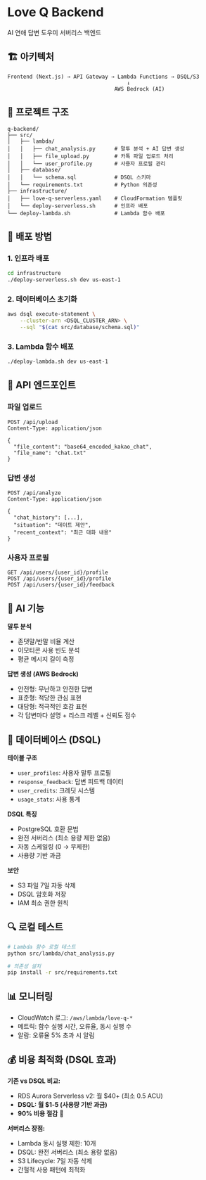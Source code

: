 # Love Q Backend

AI 연애 답변 도우미 서버리스 백엔드

## 🏗️ 아키텍처

```
Frontend (Next.js) → API Gateway → Lambda Functions → DSQL/S3
                                      ↓
                                  AWS Bedrock (AI)
```

## 📁 프로젝트 구조

```
q-backend/
├── src/
│   ├── lambda/
│   │   ├── chat_analysis.py      # 말투 분석 + AI 답변 생성
│   │   ├── file_upload.py        # 카톡 파일 업로드 처리
│   │   └── user_profile.py       # 사용자 프로필 관리
│   ├── database/
│   │   └── schema.sql            # DSQL 스키마
│   └── requirements.txt          # Python 의존성
├── infrastructure/
│   ├── love-q-serverless.yaml    # CloudFormation 템플릿
│   └── deploy-serverless.sh      # 인프라 배포
└── deploy-lambda.sh              # Lambda 함수 배포
```

## 🚀 배포 방법

### 1. 인프라 배포
```bash
cd infrastructure
./deploy-serverless.sh dev us-east-1
```

### 2. 데이터베이스 초기화
```bash
aws dsql execute-statement \
    --cluster-arn <DSQL_CLUSTER_ARN> \
    --sql "$(cat src/database/schema.sql)"
```

### 3. Lambda 함수 배포
```bash
./deploy-lambda.sh dev us-east-1
```

## 🔧 API 엔드포인트

### 파일 업로드
```
POST /api/upload
Content-Type: application/json

{
  "file_content": "base64_encoded_kakao_chat",
  "file_name": "chat.txt"
}
```

### 답변 생성
```
POST /api/analyze
Content-Type: application/json

{
  "chat_history": [...],
  "situation": "데이트 제안",
  "recent_context": "최근 대화 내용"
}
```

### 사용자 프로필
```
GET /api/users/{user_id}/profile
POST /api/users/{user_id}/profile
POST /api/users/{user_id}/feedback
```

## 🤖 AI 기능

**말투 분석**
- 존댓말/반말 비율 계산
- 이모티콘 사용 빈도 분석
- 평균 메시지 길이 측정

**답변 생성 (AWS Bedrock)**
- 안전형: 무난하고 안전한 답변
- 표준형: 적당한 관심 표현
- 대담형: 적극적인 호감 표현
- 각 답변마다 설명 + 리스크 레벨 + 신뢰도 점수

## 💾 데이터베이스 (DSQL)

**테이블 구조**
- `user_profiles`: 사용자 말투 프로필
- `response_feedback`: 답변 피드백 데이터
- `user_credits`: 크레딧 시스템
- `usage_stats`: 사용 통계

**DSQL 특징**
- PostgreSQL 호환 문법
- 완전 서버리스 (최소 용량 제한 없음)
- 자동 스케일링 (0 → 무제한)
- 사용량 기반 과금

**보안**
- S3 파일 7일 자동 삭제
- DSQL 암호화 저장
- IAM 최소 권한 원칙

## 🔍 로컬 테스트

```bash
# Lambda 함수 로컬 테스트
python src/lambda/chat_analysis.py

# 의존성 설치
pip install -r src/requirements.txt
```

## 📊 모니터링

- CloudWatch 로그: `/aws/lambda/love-q-*`
- 메트릭: 함수 실행 시간, 오류율, 동시 실행 수
- 알람: 오류율 5% 초과 시 알림

## 💰 비용 최적화 (DSQL 효과)

**기존 vs DSQL 비교:**
- RDS Aurora Serverless v2: 월 $40+ (최소 0.5 ACU)
- **DSQL: 월 $1-5 (사용량 기반 과금)**
- **90% 비용 절감** 🎉

**서버리스 장점:**
- Lambda 동시 실행 제한: 10개
- DSQL: 완전 서버리스 (최소 용량 없음)
- S3 Lifecycle: 7일 자동 삭제
- 간헐적 사용 패턴에 최적화
